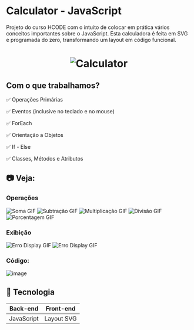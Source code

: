 # Calculator - JavaScript
Projeto do curso HCODE com o intuito de colocar em prática vários conceitos importantes sobre o JavaScript. Esta calculadora é feita em SVG e programada do zero, transformando um layout em código funcional. 

<h1 align="center">
    <img alt="Calculator" src="github/calculator.JPG" />
</h1>

## Com o que trabalhamos? 
✅ Operações Primárias

✅ Eventos (inclusive no teclado e no mouse)

✅ ForEach

✅ Orientação a Objetos

✅ If - Else

✅ Classes, Métodos e Atributos 

## :camera: Veja:

### Operações
![Soma GIF](github/soma.gif)
![Subtração GIF](github/subtracao.gif)
![Multiplicação GIF](github/multiplicacao.gif)
![Divisão GIF](github/divisao.gif)
![Porcentagem GIF](github/porcento.gif)


### Exibição
![Erro Display GIF](github/erro1.gif)
![Erro Display GIF](github/erro2.gif)


### Código:
![image](github/codigo.JPG)

## :rocket: Tecnologia

<table>
  <thead>
    <th>Back-end</th>
    <th>Front-end</th>
  </thead>
  <tbody>
    <tr>
      <td>JavaScript</td>
      <td>Layout SVG</td>
    </tr>
  </tbody>
</table>


